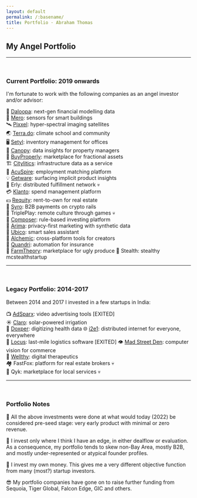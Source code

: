 ```yaml
---
layout: default
permalink: /:basename/
title: Portfolio · Abraham Thomas
---
```


## My Angel Portfolio

----

<br/>

### Current Portfolio: 2019 onwards

I'm fortunate to work with the following companies as an angel investor and/or advisor:

🧠 [Daloopa](https://www.daloopa.com): next-gen financial modelling data  
🏢 [Mero](https://mero.co): sensors for smart buildings  
🛰 [Pixxel](https://www.pixxel.space): hyper-spectral imaging satellites  
🌏 [Terra.do](https://terra.do): climate school and community  
🖥️ [Setyl](https://www.setyl.com): inventory management for offices  
🏫 [Canopy](https://www.canopyanalytics.com): data insights for property managers  
🏡 [BuyProperly](https://buyproperly.ca): marketplace for fractional assets  
🏗️ [Citylitics](https://citylitics.com): infrastructure data as a service  
🤝 [AcuSpire](https://acuspire.ai): employment matching platform  
💡 [Getware](https://www.getware.ai): surfacing implicit product insights  
🚚 Erly: distributed fulfillment network 💀  
💳 [Klanto](https://www.klanto.com): spend management platform  
💵 [Requity](https://www.requityhomes.com): rent-to-own for real estate  
🧾 [Syro](https://www.syro.com): B2B payments on crypto rails    
🎲 TriplePlay: remote culture through games 💀  
🎼 [Composer](https://www.composer.trade): rule-based investing platform  
🛒 [Arima](https://www.arimadata.com): privacy-first marketing with synthetic data   
📧 [Ubico](https://www.ubico.io): smart sales assistant  
🎥 [Alchemic](https://www.alchemic.ca): cross-platform tools for creators  
🤖 [Quandri](https://quandri.io): automation for insurance  
🍅 [FarmTheory](https://www.farmtheory.in/home): marketplace for ugly produce
🥷 Stealth: stealthy mcstealthstartup  


----

<br/>

### Legacy Portfolio: 2014-2017

Between 2014 and 2017 I invested in a few startups in India:

📺 [AdSparx](https://www.adsparx.com): video advertising tools [EXITED]  
☀️ [Claro](https://www.claroenergy.in): solar-powered irrigation  
🔬 [Doxper](http://doxper.com): digitizing health data
🌐 [i2e1](https://i2e1.com): distributed internet for everyone, everywhere  
🚛 [Locus](https://locus.sh): last-mile logistics software [EXITED]
👁️ [Mad Street Den](https://www.madstreetden.com): computer vision for commerce  
💊 [Wellthy](https://wellthytherapeutics.com): digital therapeutics  
🏘️ FastFox: platform for real estate brokers 💀  
🧰 Qyk: marketplace for local services 💀  


----

<br/>

### Portfolio Notes

🌱 All the above investments were done at what would today (2022) be considered pre-seed stage: very early product with minimal or zero revenue.

🧭 I invest only where I think I have an edge, in either dealflow or evaluation.  As a consequence, my portfolio tends to skew non-Bay Area, mostly B2B, and mostly under-represented or atypical founder profiles.

🎯 I invest my own money.  This gives me a very different objective function from many (most?) startup investors. 

😎 My portfolio companies have gone on to raise further funding from Sequoia, Tiger Global, Falcon Edge, GIC and others. 


<!--
In addition to investing directly in startups, I am an LP in and advisor to [GrowX Ventures](http://www.growxventures.com/), who I believe to be India's best seed-stage venture capital firm.  
-->

<br/>
<br/>